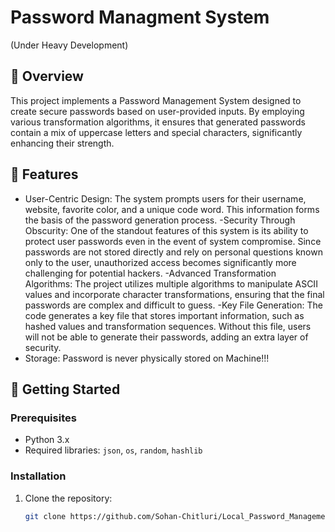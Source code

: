 # Password Managment System
(Under Heavy Development)

## 📖 Overview
This project implements a Password Management System designed to create secure passwords based on user-provided inputs. By employing various transformation algorithms, it ensures that generated passwords contain a mix of uppercase letters and special characters, significantly enhancing their strength.

## 🚀 Features
- User-Centric Design: The system prompts users for their username, website, favorite color, and a unique code word. This information forms the basis of the password generation process.
-Security Through Obscurity: One of the standout features of this system is its ability to protect user passwords even in the event of system compromise. Since passwords are not stored directly and rely on personal questions known only to the user, unauthorized access becomes significantly more challenging for potential hackers.
-Advanced Transformation Algorithms: The project utilizes multiple algorithms to manipulate ASCII values and incorporate character transformations, ensuring that the final passwords are complex and difficult to guess.
-Key File Generation: The code generates a key file that stores important information, such as hashed values and transformation sequences. Without this file, users will not be able to generate their passwords, adding an extra layer of security.
- Storage: Password is never physically stored on Machine!!!

## 📂 Getting Started
### Prerequisites
- Python 3.x
- Required libraries: `json`, `os`, `random`, `hashlib`

### Installation
1. Clone the repository:
   ```bash
   git clone https://github.com/Sohan-Chitluri/Local_Password_Management-system.git
